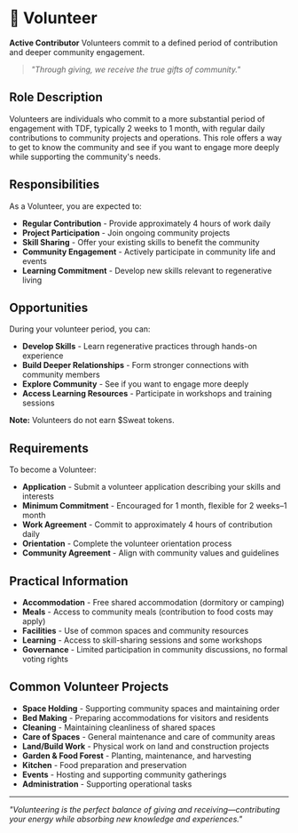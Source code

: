 # 🤝 Volunteer

**Active Contributor** Volunteers commit to a defined period of contribution and deeper community engagement.

> *"Through giving, we receive the true gifts of community."*

## Role Description

Volunteers are individuals who commit to a more substantial period of engagement with TDF, typically 2 weeks to 1 month, with regular daily contributions to community projects and operations. This role offers a way to get to know the community and see if you want to engage more deeply while supporting the community's needs.

## Responsibilities

As a Volunteer, you are expected to:

- **Regular Contribution** - Provide approximately 4 hours of work daily
- **Project Participation** - Join ongoing community projects
- **Skill Sharing** - Offer your existing skills to benefit the community
- **Community Engagement** - Actively participate in community life and events
- **Learning Commitment** - Develop new skills relevant to regenerative living

## Opportunities

During your volunteer period, you can:

- **Develop Skills** - Learn regenerative practices through hands-on experience
- **Build Deeper Relationships** - Form stronger connections with community members
- **Explore Community** - See if you want to engage more deeply
- **Access Learning Resources** - Participate in workshops and training sessions

**Note:** Volunteers do not earn $Sweat tokens.

## Requirements

To become a Volunteer:

- **Application** - Submit a volunteer application describing your skills and interests
- **Minimum Commitment** - Encouraged for 1 month, flexible for 2 weeks–1 month
- **Work Agreement** - Commit to approximately 4 hours of contribution daily
- **Orientation** - Complete the volunteer orientation process
- **Community Agreement** - Align with community values and guidelines

## Practical Information

- **Accommodation** - Free shared accommodation (dormitory or camping)
- **Meals** - Access to community meals (contribution to food costs may apply)
- **Facilities** - Use of common spaces and community resources
- **Learning** - Access to skill-sharing sessions and some workshops
- **Governance** - Limited participation in community discussions, no formal voting rights

## Common Volunteer Projects

- **Space Holding** - Supporting community spaces and maintaining order
- **Bed Making** - Preparing accommodations for visitors and residents
- **Cleaning** - Maintaining cleanliness of shared spaces
- **Care of Spaces** - General maintenance and care of community areas
- **Land/Build Work** - Physical work on land and construction projects
- **Garden & Food Forest** - Planting, maintenance, and harvesting
- **Kitchen** - Food preparation and preservation
- **Events** - Hosting and supporting community gatherings
- **Administration** - Supporting operational tasks

---

*"Volunteering is the perfect balance of giving and receiving—contributing your energy while absorbing new knowledge and experiences."*
